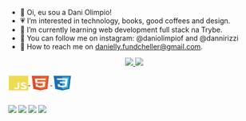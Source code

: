 - 👋 Oi, eu sou a Dani Olimpio!
- 💗 I’m interested in technology, books, good coffees and design.
- 🌱 I’m currently learning web development full stack na Trybe.  
- 📸 You can follow me on instagram: @daniolimpiof and @dannirizzi
- 💌 How to reach me on danielly.fundcheller@gmail.com.

<div align="center">
  <a href="https://ttps://github.com/daniolimpiof/daniolimpiof">
  <img height="180em" src="https://github-readme-stats.vercel.app/api?username=daniolimpiof&show_icons=true&theme=dracula&include_all_commits=true&count_private=true"/>
  <img height="180em" src="https://github-readme-stats.vercel.app/api/top-langs/?username=daniolimpiof&layout=compact&langs_count=7&theme=dracula"/>
</div>
<div style="display: inline_block"><br>
  <img align="center" alt="Dani-Js" height="30" width="40" src="https://raw.githubusercontent.com/devicons/devicon/master/icons/javascript/javascript-plain.svg">
  <img align="center" alt="Dani-HTML" height="30" width="40" src="https://raw.githubusercontent.com/devicons/devicon/master/icons/html5/html5-original.svg">
  <img align="center" alt="Dani-CSS" height="30" width="40" src="https://raw.githubusercontent.com/devicons/devicon/master/icons/css3/css3-original.svg">

  ##
  
  
<div> 
  <a href="https://instagram.com/daniolimpiof" target="_blank"><img src="https://img.shields.io/badge/-Instagram-%23E4405F?style=for-the-badge&logo=instagram&logoColor=white" target="_blank"></a>
   <a href="https://instagram.com/dannirizzi" target="_blank"><img src="https://img.shields.io/badge/-Instagram-%23E4405F?style=for-the-badge&logo=instagram&logoColor=white" target="_blank"></a>
  <a href = "mailto:danielly.fundcheller@gmail.com"><img src="https://img.shields.io/badge/-Gmail-%23333?style=for-the-badge&logo=gmail&logoColor=white" target="_blank"></a>
  <a href="https://www.linkedin.com/in/danielly-fundcheller-olimpio-79699a170/" target="_blank"><img src="https://img.shields.io/badge/-LinkedIn-%230077B5?style=for-the-badge&logo=linkedin&logoColor=white" target="_blank"></a> 
